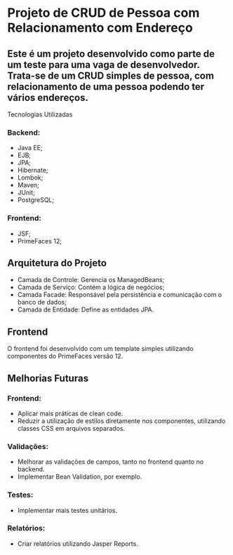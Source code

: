 # Projeto de CRUD de Pessoa com Relacionamento com Endereço

## Este é um projeto desenvolvido como parte de um teste para uma vaga de desenvolvedor. Trata-se de um CRUD simples de pessoa, com relacionamento de uma pessoa podendo ter vários endereços.
Tecnologias Utilizadas

### Backend:
  - Java EE;
  - EJB;
  - JPA;
  - Hibernate;
  - Lombok;
  - Maven;
  - JUnit;
  - PostgreSQL;

### Frontend:
  - JSF;
  - PrimeFaces 12;

## Arquitetura do Projeto

  - Camada de Controle: Gerencia os ManagedBeans;
  - Camada de Serviço: Contém a lógica de negócios;
  - Camada Facade: Responsável pela persistência e comunicação com o banco de dados;
  - Camada de Entidade: Define as entidades JPA.

## Frontend

O frontend foi desenvolvido com um template simples utilizando componentes do PrimeFaces versão 12.

## Melhorias Futuras

### Frontend:
  - Aplicar mais práticas de clean code.
  - Reduzir a utilização de estilos diretamente nos componentes, utilizando classes CSS em arquivos separados.

### Validações:
  - Melhorar as validações de campos, tanto no frontend quanto no backend.
  - Implementar Bean Validation, por exemplo.

### Testes:
  - Implementar mais testes unitários.

### Relatórios:
  - Criar relatórios utilizando Jasper Reports.
